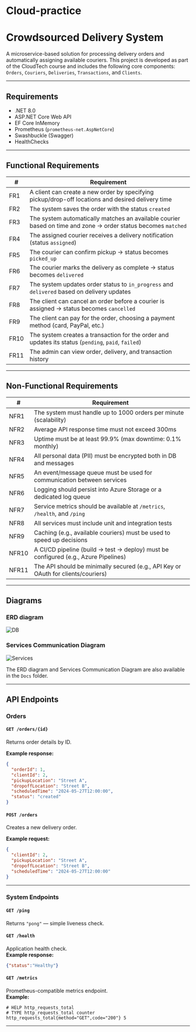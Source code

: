 # Cloud-practice


# Crowdsourced Delivery System

A microservice-based solution for processing delivery orders and automatically assigning available couriers. This project is developed as part of the CloudTech course and includes the following core components: `Orders`, `Couriers`, `Deliveries`, `Transactions`, and `Clients`.

---

## Requirements

- .NET 8.0  
- ASP.NET Core Web API  
- EF Core InMemory  
- Prometheus (`prometheus-net.AspNetCore`)  
- Swashbuckle (Swagger)  
- HealthChecks  

---

## Functional Requirements

| #   | Requirement |
|-----|-------------|
| FR1 | A client can create a new order by specifying pickup/drop-off locations and desired delivery time |
| FR2 | The system saves the order with the status `created` |
| FR3 | The system automatically matches an available courier based on time and zone → order status becomes `matched` |
| FR4 | The assigned courier receives a delivery notification (status `assigned`) |
| FR5 | The courier can confirm pickup → status becomes `picked_up` |
| FR6 | The courier marks the delivery as complete → status becomes `delivered` |
| FR7 | The system updates order status to `in_progress` and `delivered` based on delivery updates |
| FR8 | The client can cancel an order before a courier is assigned → status becomes `cancelled` |
| FR9 | The client can pay for the order, choosing a payment method (card, PayPal, etc.) |
| FR10| The system creates a transaction for the order and updates its status (`pending`, `paid`, `failed`) |
| FR11| The admin can view order, delivery, and transaction history |

---

## Non-Functional Requirements

| #   | Requirement |
|-----|-------------|
| NFR1  | The system must handle up to 1000 orders per minute (scalability) |
| NFR2  | Average API response time must not exceed 300ms |
| NFR3  | Uptime must be at least 99.9% (max downtime: 0.1% monthly) |
| NFR4  | All personal data (PII) must be encrypted both in DB and messages |
| NFR5  | An event/message queue must be used for communication between services |
| NFR6  | Logging should persist into Azure Storage or a dedicated log queue |
| NFR7  | Service metrics should be available at `/metrics`, `/health`, and `/ping` |
| NFR8  | All services must include unit and integration tests |
| NFR9  | Caching (e.g., available couriers) must be used to speed up decisions |
| NFR10 | A CI/CD pipeline (build → test → deploy) must be configured (e.g., Azure Pipelines) |
| NFR11 | The API should be minimally secured (e.g., API Key or OAuth for clients/couriers) |

---

## Diagrams
### ERD diagram
![DB](https://github.com/user-attachments/assets/ad97b621-e385-4557-9fed-23e73f6e1302)

### Services Communication Diagram

![Services](https://github.com/user-attachments/assets/d8b75f4d-2e88-4b56-8dd7-f28be2adb6dc)


The ERD diagram and Services Communication Diagram are also available in the `Docs` folder.

---

## API Endpoints

### Orders

#### `GET /orders/{id}`  
Returns order details by ID.

**Example response:**
```json
{
  "orderId": 1,
  "clientId": 2,
  "pickupLocation": "Street A",
  "dropoffLocation": "Street B",
  "scheduledTime": "2024-05-27T12:00:00",
  "status": "created"
}
```

#### `POST /orders`  
Creates a new delivery order.

**Example request:**
```json
{
  "clientId": 2,
  "pickupLocation": "Street A",
  "dropoffLocation": "Street B",
  "scheduledTime": "2024-05-27T12:00:00"
}
```

---

### System Endpoints

#### `GET /ping`  
Returns `"pong"` — simple liveness check.

#### `GET /health`  
Application health check.  
**Example response:**
```json
{"status":"Healthy"}
```

#### `GET /metrics`  
Prometheus-compatible metrics endpoint.  
**Example:**
```
# HELP http_requests_total
# TYPE http_requests_total counter
http_requests_total{method="GET",code="200"} 5
```

---
